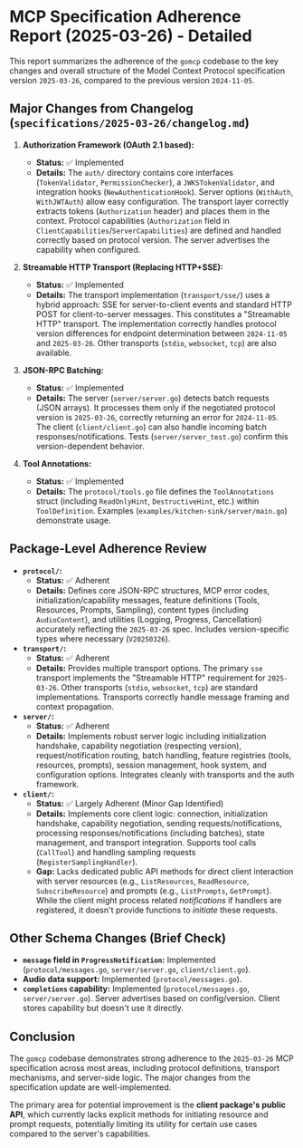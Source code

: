 # MCP Specification Adherence Report (2025-03-26) - Detailed

This report summarizes the adherence of the `gomcp` codebase to the key changes and overall structure of the Model Context Protocol specification version `2025-03-26`, compared to the previous version `2024-11-05`.

## Major Changes from Changelog (`specifications/2025-03-26/changelog.md`)

1.  **Authorization Framework (OAuth 2.1 based):**

    - **Status:** ✅ Implemented
    - **Details:** The `auth/` directory contains core interfaces (`TokenValidator`, `PermissionChecker`), a `JWKSTokenValidator`, and integration hooks (`NewAuthenticationHook`). Server options (`WithAuth`, `WithJWTAuth`) allow easy configuration. The transport layer correctly extracts tokens (`Authorization` header) and places them in the context. Protocol capabilities (`Authorization` field in `ClientCapabilities`/`ServerCapabilities`) are defined and handled correctly based on protocol version. The server advertises the capability when configured.

2.  **Streamable HTTP Transport (Replacing HTTP+SSE):**

    - **Status:** ✅ Implemented
    - **Details:** The transport implementation (`transport/sse/`) uses a hybrid approach: SSE for server-to-client events and standard HTTP POST for client-to-server messages. This constitutes a "Streamable HTTP" transport. The implementation correctly handles protocol version differences for endpoint determination between `2024-11-05` and `2025-03-26`. Other transports (`stdio`, `websocket`, `tcp`) are also available.

3.  **JSON-RPC Batching:**

    - **Status:** ✅ Implemented
    - **Details:** The server (`server/server.go`) detects batch requests (JSON arrays). It processes them only if the negotiated protocol version is `2025-03-26`, correctly returning an error for `2024-11-05`. The client (`client/client.go`) can also handle incoming batch responses/notifications. Tests (`server/server_test.go`) confirm this version-dependent behavior.

4.  **Tool Annotations:**
    - **Status:** ✅ Implemented
    - **Details:** The `protocol/tools.go` file defines the `ToolAnnotations` struct (including `ReadOnlyHint`, `DestructiveHint`, etc.) within `ToolDefinition`. Examples (`examples/kitchen-sink/server/main.go`) demonstrate usage.

## Package-Level Adherence Review

- **`protocol/`:**
  - **Status:** ✅ Adherent
  - **Details:** Defines core JSON-RPC structures, MCP error codes, initialization/capability messages, feature definitions (Tools, Resources, Prompts, Sampling), content types (including `AudioContent`), and utilities (Logging, Progress, Cancellation) accurately reflecting the `2025-03-26` spec. Includes version-specific types where necessary (`V20250326`).
- **`transport/`:**
  - **Status:** ✅ Adherent
  - **Details:** Provides multiple transport options. The primary `sse` transport implements the "Streamable HTTP" requirement for `2025-03-26`. Other transports (`stdio`, `websocket`, `tcp`) are standard implementations. Transports correctly handle message framing and context propagation.
- **`server/`:**
  - **Status:** ✅ Adherent
  - **Details:** Implements robust server logic including initialization handshake, capability negotiation (respecting version), request/notification routing, batch handling, feature registries (tools, resources, prompts), session management, hook system, and configuration options. Integrates cleanly with transports and the auth framework.
- **`client/`:**
  - **Status:** ✅ Largely Adherent (Minor Gap Identified)
  - **Details:** Implements core client logic: connection, initialization handshake, capability negotiation, sending requests/notifications, processing responses/notifications (including batches), state management, and transport integration. Supports tool calls (`CallTool`) and handling sampling requests (`RegisterSamplingHandler`).
  - **Gap:** Lacks dedicated public API methods for direct client interaction with server resources (e.g., `ListResources`, `ReadResource`, `SubscribeResource`) and prompts (e.g., `ListPrompts`, `GetPrompt`). While the client might process related _notifications_ if handlers are registered, it doesn't provide functions to _initiate_ these requests.

## Other Schema Changes (Brief Check)

- **`message` field in `ProgressNotification`:** Implemented (`protocol/messages.go`, `server/server.go`, `client/client.go`).
- **Audio data support:** Implemented (`protocol/messages.go`).
- **`completions` capability:** Implemented (`protocol/messages.go`, `server/server.go`). Server advertises based on config/version. Client stores capability but doesn't use it directly.

## Conclusion

The `gomcp` codebase demonstrates strong adherence to the `2025-03-26` MCP specification across most areas, including protocol definitions, transport mechanisms, and server-side logic. The major changes from the specification update are well-implemented.

The primary area for potential improvement is the **client package's public API**, which currently lacks explicit methods for initiating resource and prompt requests, potentially limiting its utility for certain use cases compared to the server's capabilities.
